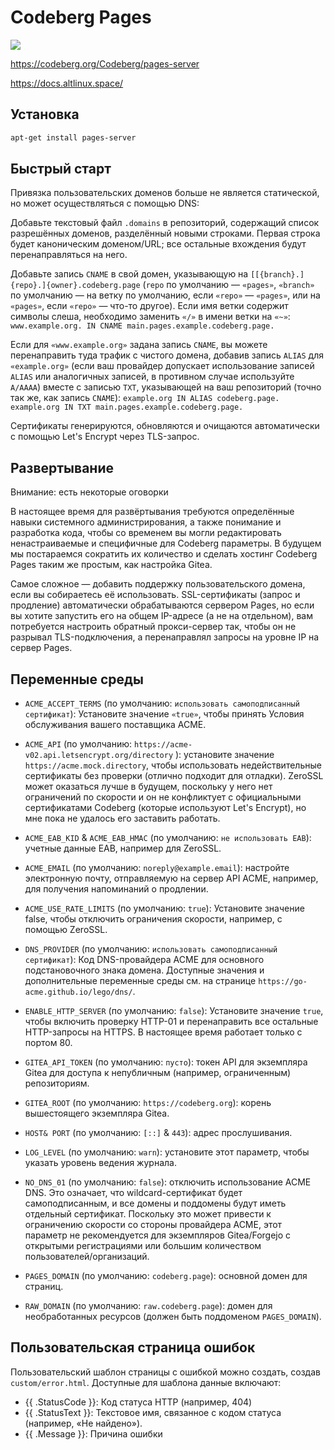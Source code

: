 # Codeberg Pages

![](https://codeberg.org/attachments/10a0fc7a-eafe-4c1b-88a4-54352031fef6)

https://codeberg.org/Codeberg/pages-server

https://docs.altlinux.space/

## Установка

```bash
apt-get install pages-server
```

## Быстрый старт

Привязка пользовательских доменов больше не является статической, но может осуществляться с помощью DNS:

Добавьте текстовый файл `.domains` в репозиторий, содержащий список разрешённых доменов, разделённый новыми строками. Первая строка будет каноническим доменом/URL; все остальные вхождения будут перенаправляться на него.

Добавьте запись `CNAME` в свой домен, указывающую на `[[{branch}.]{repo}.]{owner}.codeberg.page` (`repo` по умолчанию — `«pages»`, `«branch»` по умолчанию — на ветку по умолчанию, если `«repo»` — `«pages»`, или на `«pages»`, если `«repo»` — что-то другое). Если имя ветки содержит символы слеша, необходимо заменить `«/»` в имени ветки на `«~»`: `www.example.org. IN CNAME main.pages.example.codeberg.page.`

Если для `«www.example.org»` задана запись `CNAME`, вы можете перенаправить туда трафик с чистого домена, добавив запись `ALIAS` для `«example.org»` (если ваш провайдер допускает использование записей `ALIAS` или аналогичных записей, в противном случае используйте `A/AAAA`) вместе с записью `TXT`, указывающей на ваш репозиторий (точно так же, как запись `CNAME`): `example.org IN ALIAS codeberg.page. example.org IN TXT main.pages.example.codeberg.page.`

Сертификаты генерируются, обновляются и очищаются автоматически с помощью Let's Encrypt через TLS-запрос.

## Развертывание

Внимание: есть некоторые оговорки

В настоящее время для развёртывания требуются определённые навыки системного администрирования, а также понимание и разработка кода, чтобы со временем вы могли редактировать ненастраиваемые и специфичные для Codeberg параметры. В будущем мы постараемся сократить их количество и сделать хостинг Codeberg Pages таким же простым, как настройка Gitea.

Самое сложное — добавить поддержку пользовательского домена, если вы собираетесь её использовать. SSL-сертификаты (запрос и продление) автоматически обрабатываются сервером Pages, но если вы хотите запустить его на общем IP-адресе (а не на отдельном), вам потребуется настроить обратный прокси-сервер так, чтобы он не разрывал TLS-подключения, а перенаправлял запросы на уровне IP на сервер Pages.

## Переменные среды

- `ACME_ACCEPT_TERMS` (по умолчанию: `использовать самоподписанный сертификат`): Установите значение `«true»`, чтобы принять Условия обслуживания вашего поставщика ACME.

- `ACME_API` (по умолчанию: `https://acme-v02.api.letsencrypt.org/directory` ): установите значение `https://acme.mock.directory`, чтобы использовать недействительные сертификаты без проверки (отлично подходит для отладки). ZeroSSL может оказаться лучше в будущем, поскольку у него нет ограничений по скорости и он не конфликтует с официальными сертификатами Codeberg (которые используют Let's Encrypt), но мне пока не удалось его заставить работать.

- `ACME_EAB_KID` & `ACME_EAB_HMAC` (по умолчанию: `не использовать EAB`): учетные данные EAB, например для ZeroSSL.

- `ACME_EMAIL` (по умолчанию: `noreply@example.email`): настройте электронную почту, отправляемую на сервер API ACME, например, для получения напоминаний о продлении.

- `ACME_USE_RATE_LIMITS` (по умолчанию: `true`): Установите значение false, чтобы отключить ограничения скорости, например, с помощью ZeroSSL.

- `DNS_PROVIDER` (по умолчанию: `использовать самоподписанный сертификат`): Код DNS-провайдера ACME для основного подстановочного знака домена. Доступные значения и дополнительные переменные среды см. на странице `https://go-acme.github.io/lego/dns/`.

- `ENABLE_HTTP_SERVER` (по умолчанию: `false`): Установите значение `true`, чтобы включить проверку HTTP-01 и перенаправить все остальные HTTP-запросы на HTTPS. В настоящее время работает только с портом 80.

- `GITEA_API_TOKEN` (по умолчанию: `пусто`): токен API для экземпляра Gitea для доступа к непубличным (например, ограниченным) репозиториям.

- `GITEA_ROOT` (по умолчанию: `https://codeberg.org`): корень вышестоящего экземпляра Gitea.

- `HOST& PORT` (по умолчанию: `[::]` & `443`): адрес прослушивания.

- `LOG_LEVEL` (по умолчанию: `warn`): установите этот параметр, чтобы указать уровень ведения журнала.

- `NO_DNS_01` (по умолчанию: `false`): отключить использование ACME DNS. Это означает, что wildcard-сертификат будет самоподписанным, и все домены и поддомены будут иметь отдельный сертификат. Поскольку это может привести к ограничению скорости со стороны провайдера ACME, этот параметр не рекомендуется для экземпляров Gitea/Forgejo с открытыми регистрациями или большим количеством пользователей/организаций.

- `PAGES_DOMAIN` (по умолчанию: `codeberg.page`): основной домен для страниц.

- `RAW_DOMAIN` (по умолчанию: `raw.codeberg.page`): домен для необработанных ресурсов (должен быть поддоменом `PAGES_DOMAIN`).

## Пользовательская страница ошибок

Пользовательский шаблон страницы с ошибкой можно создать, создав `custom/error.html`. Доступные для шаблона данные включают:

- &#123;&#123; .StatusCode &#125;&#125;: Код статуса HTTP (например, 404)
- &#123;&#123; .StatusText &#125;&#125;: Текстовое имя, связанное с кодом статуса (например, «Не найдено»).
- &#123;&#123; .Message &#125;&#125;: Причина ошибки
